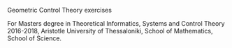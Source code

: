 Geometric Control Theory exercises

For Masters degree in Theoretical Informatics, Systems and Control Theory
2016-2018, Aristotle University of Thessaloniki, School of Mathematics, School
of Science.
